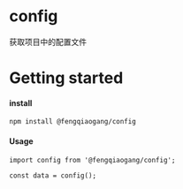 # config

获取项目中的配置文件


# Getting started

#### install

```
npm install @fengqiaogang/config
```

#### Usage

```
import config from '@fengqiaogang/config';

const data = config();
```

